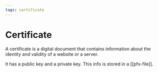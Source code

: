 ```yaml
---
tags: certificate
---
```


# Certificate

A certificate is a digital document that contains information about the identity and validity of a website or a server.

It has a public key and a private key. This info is stored in a [[pfx-file]].
